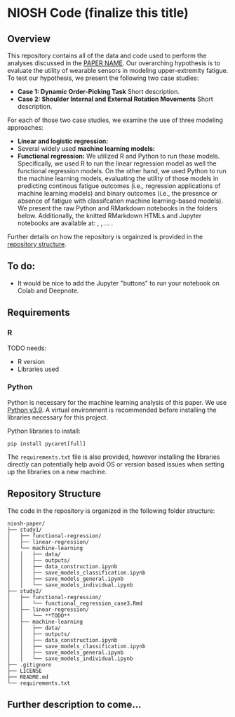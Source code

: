 # NIOSH Code (finalize this title)

## Overview
This repository contains all of the data and code used to perform the analyses discussed in the [PAPER NAME](URL). Our overarching hypothesis is to evaluate the utility of wearable sensors in modeling upper-extremity fatigue. To test our hypothesis, we present the following two case studies:
  - **Case 1: Dynamic Order-Picking Task** Short description.
  - **Case 2: Shoulder Internal and External Rotation Movements** Short description.  

For each of those two case studies, we examine the use of three modeling approaches:  
  - **Linear and logistic regression:**
  - Several widely used **machine learning models:**
  - **Functional regression:**
We utilized R and Python to run those models. Specifically, we used R to run the linear regression model as well the functional regression models. On the other hand, we used Python to run the machine learning models, evaluating the utility of those models in predicting continous fatigue outcomes (i.e., regression applications of machine learning models) and binary outcomes (i.e., the presence or absence of fatigue with classifcation machine learning-based models). We present the raw Python and RMarkdown notebooks in the folders below. Additionally, the knitted RMarkdown HTMLs and Jupyter notebooks are available at: [](), [](), ... . 

Further details on how the repository is orgainzed is provided in the [repository structure](#repository-structure).

## To do:
 - It would be nice to add the Jupyter "buttons" to run your notebook on Colab and Deepnote. 

## Requirements

### R
TODO needs:
 - R version
 - Libraries used


### Python
Python is necessary for the machine learning analysis of this paper. We use [Python v3.9](https://www.python.org/downloads/release/python-3910/). A virtual environment is recommended before installing the libraries necessary for this project.

Python libraries to install:
```
pip install pycaret[full]
```

The `requirements.txt` file is also provided, however installing the libraries directly can potentially help avoid OS or version based issues when setting up the libraries on a new machine.


## Repository Structure 

The code in the repository is organized in the following folder structure:

```
niosh-paper/
├── study1/
│   ├── functional-regression/
│   ├── linear-regression/
│   └── machine-learning
│   │   ├── data/
│   │   ├── outputs/
│   │   ├── data_construction.ipynb
│   │   ├── save_models_classification.ipynb
│   │   ├── save_models_general.ipynb
│   │   └── save_models_individual.ipynb
├── study2/
│   ├── functional-regression/
│   │   └── functional_regression_case3.Rmd
│   ├── linear-regression/
│   │   └── **TODO**
│   ├── machine-learning
│   │   ├── data/
│   │   ├── outputs/
│   │   ├── data_construction.ipynb
│   │   ├── save_models_classification.ipynb
│   │   ├── save_models_general.ipynb
│   │   └── save_models_individual.ipynb
├── .gitignore
├── LICENSE
├── README.md
└── requirements.txt
```

## Further description to come...

